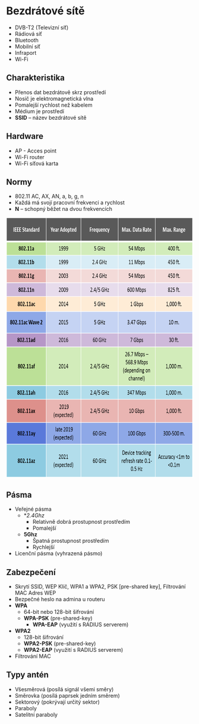 # Bezdrátové sítě
* DVB-T2 (Televizní síť)
* Rádiová síť
* Bluetooth
* Mobilní síť
* Infraport
* Wi-Fi

## Charakteristika 
* Přenos dat bezdrátově skrz prostředí
* Nosič je elektromagnetická vlna
* Pomalejší rychlost než kabelem
* Médium je prostředí
* **SSID** – název bezdrátové sítě

## Hardware
* AP - Acces point
* Wi-Fi router
* Wi-Fi síťová karta

## Normy
* 802.11 AC, AX, AN, a, b, g, n
* Každá má svojí pracovní frekvenci a rychlost
* **N** – schopný běžet na dvou frekvencích
<a target="_blank" rel="noopener noreferrer" href="https://github.com/Riyufuchi/OtazkyIKT/blob/master/Assets/Pictures/IKT/wifi-standardy.png">
<img src="https://github.com/Riyufuchi/OtazkyIKT/blob/master/Assets/Pictures/IKT/wifi-standardy.png" alt="ArchitekturaAndroid" height="700"></a>

## Pásma
* Veřejné pásma 
  * **2.4Ghz* 
    * Relativně dobrá prostupnost prostředím
    * Pomalejší
  * **5Ghz** 
    * Špatná prostupnost prostředím
    * Rychlejší
* Licenční pásma (vyhrazená pásmo)

## Zabezpečení
* Skrytí SSID, WEP Klíč, WPA1 a WPA2, PSK [pre-shared key], Filtrování MAC Adres WEP
* Bezpečné heslo na admina u routeru
* **WPA**
  * 64-bit nebo 128-bit šifrování
  * **WPA-PSK** (pre-shared-key)
    * **WPA-EAP** (využití s RADIUS serverem)
* **WPA2**
  * 128-bit šifrování
  * **WPA2-PSK** (pre-shared-key)
  * **WPA2-EAP** (využití s RADIUS serverem)
* Filtrování MAC

## Typy antén
* Všesměrová (posílá signál všemi směry)
* Směrovka (posílá paprsek jedním směrem)
* Sektorový (pokrývají určitý sektor)
* Paraboly
* Satelitní paraboly
